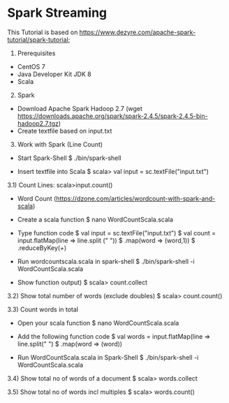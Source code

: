 # Spark Streaming

This Tutorial is based on https://www.dezyre.com/apache-spark-tutorial/spark-tutorial; 

1) Prerequisites
- CentOS 7
- Java Developer Kit JDK 8 
- Scala

2) Spark 
- Download Apache Spark Hadoop 2.7 (wget https://downloads.apache.org/spark/spark-2.4.5/spark-2.4.5-bin-hadoop2.7.tgz)
- Create textfile based on input.txt

3) Work with Spark (Line Count)
- Start Spark-Shell
$ ./bin/spark-shell

- Insert textfile into Scala
$ scala> val input = sc.textFile("input.txt")

3.1) Count Lines: scala>input.count()

- Word Count (https://dzone.com/articles/wordcount-with-spark-and-scala)
- Create a scala function 
$ nano WordCountScala.scala

- Type function code
$ val input = sc.textFile("input.txt")
$ val count = input.flatMap(line => line.split (" "))
$ .map(word => (word,1))
$ .reduceByKey(_+_)

- Run wordcountscala.scala in spark-shell
$ ./bin/spark-shell -i WordCountScala.scala

- Show function output)
$ scala> count.collect

3.2) Show total number of words (exclude doubles)
$ scala> count.count()

3.3) Count words in total
- Open your scala function
$ nano WordCountScala.scala

- Add the following function code
$ val words = input.flatMap(line => line.split(" ")
$ .map(word => (word))

- Run WordCountScala.scala in Spark-Shell
$ ./bin/spark-shell -i WordCountScala.scala

3.4) Show total no of words of a document
$ scala> words.collect

3.5) Show total no of words incl multiples
$ scala> words.count()



